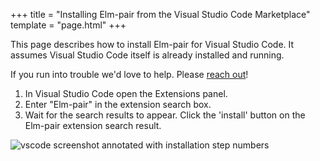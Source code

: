 +++
title = "Installing Elm-pair from the Visual Studio Code Marketplace"
template = "page.html"
+++

This page describes how to install Elm-pair for Visual Studio Code. It assumes Visual Studio Code itself is already installed and running.

If you run into trouble we'd love to help. Please [reach out](/support)!

1. In Visual Studio Code open the Extensions panel.
2. Enter "Elm-pair" in the extension search box.
3. Wait for the search results to appear. Click the 'install' button on the Elm-pair extension search result.

![vscode screenshot annotated with installation step numbers](/vscode-install-screenshot.png)
